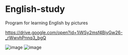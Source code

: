 # English-study
Program for learning English by pictures

https://drive.google.com/open?id=1iWSy2msf4BiyGw26-_rWwvhPnnq3_bgQ

![image](https://user-images.githubusercontent.com/39457745/40937065-b7821ecc-683d-11e8-94d8-e95473aa555d.png)
![image](https://user-images.githubusercontent.com/39457745/40937764-f8c88874-683f-11e8-9fe2-155e3c836794.png)
